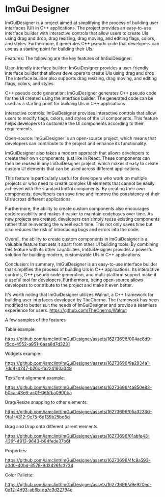# ImGui Designer
ImGuiDesigner is a project aimed at simplifying the process of building user interfaces (UI) in C++ applications. The project provides an easy-to-use interface builder with interactive controls that allow users to create UIs using drag and drop, drag resizing, drag moving, and editing flags, colors, and styles. Furthermore, it generates C++ pseudo code that developers can use as a starting point for building their UIs.

Features:
The following are the key features of ImGuiDesigner:

User-friendly interface builder:
ImGuiDesigner provides a user-friendly interface builder that allows developers to create UIs using drag and drop. The interface builder also supports drag resizing, drag moving, and editing flags, colors, and styles.

C++ pseudo code generation:
ImGuiDesigner generates C++ pseudo code for the UI created using the interface builder. The generated code can be used as a starting point for building UIs in C++ applications.

Interactive controls:
ImGuiDesigner provides interactive controls that allow users to modify flags, colors, and styles of the UI components. This feature helps developers to customize the UI components according to their requirements.

Open-source:
ImGuiDesigner is an open-source project, which means that developers can contribute to the project and enhance its functionality.

ImGuiDesigner also takes a modern approach that allows developers to create their own components, just like in React. These components can then be reused in any ImGuiDesigner project, which makes it easy to create custom UI elements that can be used across different applications.

This feature is particularly useful for developers who work on multiple projects or who need to create complex UI elements that cannot be easily achieved with the standard ImGui components. By creating their own components, developers can save time and improve the consistency of their UIs across different applications.

Furthermore, the ability to create custom components also encourages code reusability and makes it easier to maintain codebases over time. As new projects are created, developers can simply reuse existing components rather than reinventing the wheel each time. This not only saves time but also reduces the risk of introducing bugs and errors into the code.

Overall, the ability to create custom components in ImGuiDesigner is a valuable feature that sets it apart from other UI building tools. By combining this feature with its other capabilities, ImGuiDesigner provides a powerful solution for building modern, customizable UIs in C++ applications.

Conclusion:
In summary, ImGuiDesigner is an easy-to-use interface builder that simplifies the process of building UIs in C++ applications. Its interactive controls, C++ pseudo code generation, and multi-platform support make it a useful tool for developers. Furthermore, being open-source allows developers to contribute to the project and make it even better.


It's worth noting that ImGuiDesigner utilizes Walnut, a C++ framework for building user interfaces developed by TheCherno. The framework has been modified to better suit the needs of ImGuiDesigner and provide a seamless experience for users.
https://github.com/TheCherno/Walnut

A few samples of the features

Table example:


https://github.com/iamclint/ImGuiDesigner/assets/16273696/004ac8d9-f5cc-4552-a951-6aaa8d7d3231


Widgets example:


https://github.com/iamclint/ImGuiDesigner/assets/16273696/9a2934a1-7dd4-4247-b26c-fa224160a049



Text/Font alignment example:


https://github.com/iamclint/ImGuiDesigner/assets/16273696/4a850e83-b0ca-43e6-ac01-065fba0900ba



Drag/Resize snapping to other elements:


https://github.com/iamclint/ImGuiDesigner/assets/16273696/05a32360-9fa1-4312-9c75-6d139b25bd5d



Drag and Drop onto different parent elements:


https://github.com/iamclint/ImGuiDesigner/assets/16273696/01abfe43-436f-4913-9643-b84fede37b6f


Properties:


https://github.com/iamclint/ImGuiDesigner/assets/16273696/4fc9a593-a0d0-40bd-8578-9d34261c3734


Color Pallette:

https://github.com/iamclint/ImGuiDesigner/assets/16273696/a9e920ed-0d12-4d93-ab6b-da7c3d22794c

 
